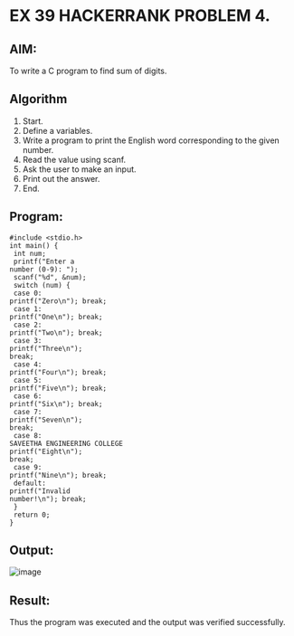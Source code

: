 # EX 39 HACKERRANK PROBLEM 4.

## AIM:
To write a C program to find sum of digits.

## Algorithm
1.	Start.
2.	Define a variables.
3.	Write a program to print the English word corresponding to the given number.
4.	Read the value using scanf.
5.	Ask the user to make an input.
6.	Print out the answer.
7.	End. 

## Program:
```
#include <stdio.h>
int main() {
 int num;
 printf("Enter a
number (0-9): ");
 scanf("%d", &num);
 switch (num) {
 case 0:
printf("Zero\n"); break;
 case 1:
printf("One\n"); break;
 case 2:
printf("Two\n"); break;
 case 3:
printf("Three\n");
break;
 case 4:
printf("Four\n"); break;
 case 5:
printf("Five\n"); break;
 case 6:
printf("Six\n"); break;
 case 7:
printf("Seven\n");
break;
 case 8:
SAVEETHA ENGINEERING COLLEGE
printf("Eight\n");
break;
 case 9:
printf("Nine\n"); break;
 default:
printf("Invalid
number!\n"); break;
 }
 return 0;
}

```

## Output:
![image](https://github.com/user-attachments/assets/64ecb41a-73a0-4676-a601-6255de0fdfc9)

## Result:
Thus the program was executed and the output was verified successfully.
